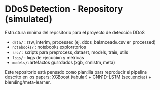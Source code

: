 # DDoS Detection - Repository (simulated)

Estructura mínima del repositorio para el proyecto de detección DDoS.

- `data/` : raw, interim, processed (ej. ddos_balanceado.csv en processed)
- `notebooks/` : notebooks exploratorios
- `src/` : scripts para preprocess, dataset, models, train, utils
- `logs/` : logs de ejecución y métricas
- `models/`: artefactos guardados (xgb, cnnlstm, meta)

Este repositorio está pensado como plantilla para reproducir el pipeline descrito
en los papers: XGBoost (tabular) + CNN1D-LSTM (secuencias) + blending/meta-learner.
